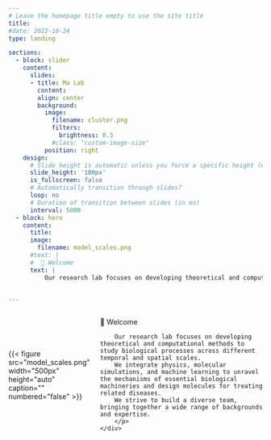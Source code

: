 ```yaml
---
# Leave the homepage title empty to use the site title
title:
#date: 2022-10-24
type: landing

sections:
  - block: slider
    content:
      slides:
      - title: Ma Lab
        content: 
        align: center
        background:
          image:
            filename: cluster.png
            filters:
              brightness: 0.3
            #class: "custom-image-size" 
          position: right
    design:
      # Slide height is automatic unless you force a specific height (e.g. '400px')
      slide_height: '100px'
      is_fullscreen: false
      # Automatically transition through slides?
      loop: no
      # Duration of transition between slides (in ms)
      interval: 5000
  - block: hero
    content:
      title: 
      image:
        filename: model_scales.png
      #text: |
      #  👋 Welcome
      text: |
          Our research lab focuses on developing theoretical and computational methods to study biological processes across different temporal and spatial scales. We integrate physics, molecular simulations, and machine learning to unravel the mechanisms of essential biological machineries and design molecules for treating related diseases. We strive to build a diverse team, bringing together a wide range of backgrounds and expertise.
 

---
```



<div style="display: flex; align-items: center;">
    <div>
        {{< figure src="model_scales.png" width="500px" height="auto" caption="" numbered="false" >}}
    </div>
    <div style="margin-left: 20px;">
        <p>👋 Welcome

        Our research lab focuses on developing theoretical and computational methods to study biological processes across different temporal and spatial scales. 
        We integrate physics, molecular simulations, and machine learning to unravel the mechanisms of essential biological machineries and design molecules for treating related diseases. 
        We strive to build a diverse team, bringing together a wide range of backgrounds and expertise.
        </p>
    </div>
</div>

<div style="margin-bottom: 50px;"></div>
